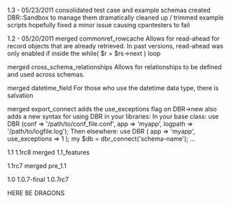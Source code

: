 1.3 - 05/23/2011
  consolidated test case and example schemas
  created DBR::Sandbox to manage them
  dramatically cleaned up / trimmed example scripts
  hopefully fixed a minor issue causing cpantesters to fail

1.2 - 05/20/2011
  merged commonref_rowcache
    Allows for read-ahead for record objects that are already retrieved.
    In past versions, read-ahead was only enabled if inside the while( $r = $rs->next ) loop

  merged cross_schema_relationships
    Allows for relationships to be defined and used across schemas.

  merged datetime_field
    For those who use the datetime data type, there is salvation

  merged export_connect
    adds the use_exceptions flag on DBR->new
    also adds a new syntax for using DBR in your libraries:
    In your base class:
       use DBR (conf => '/path/to/conf_file.conf', app => 'myapp', logpath => '/path/to/logfile.log');
    Then elsewhere:
       use DBR ( app => 'myapp', use_exceptions => 1 ); 
       my $db = dbr_connect('schema-name');
       ...

1.1
1.1rc8
  merged 1.1_features

1.1rc7
  merged pre_1.1

1.0
1.0.7-final
1.0.7rc7

HERE BE DRAGONS
